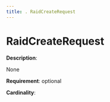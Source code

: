 ```yaml
---
title: . RaidCreateRequest 
---
```

# RaidCreateRequest

**Description**:

None

**Requirement**:
optional



**Cardinality**:





